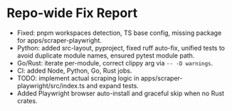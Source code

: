 # Repo-wide Fix Report
- Fixed: pnpm workspaces detection, TS base config, missing package for apps/scraper-playwright.
- Python: added src-layout, pyproject, fixed ruff auto-fix, unified tests to avoid duplicate module names, ensured pytest module path.
- Go/Rust: iterate per-module, correct clippy arg via `-- -D warnings`.
- CI: added Node, Python, Go, Rust jobs.
- TODO: implement actual scraping logic in apps/scraper-playwright/src/index.ts and expand tests.
- Added Playwright browser auto-install and graceful skip when no Rust crates.